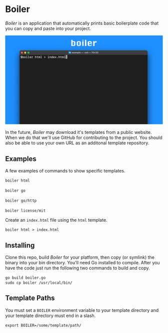 # Boiler

_Boiler_ is an application that automatically prints basic boilerplate code that you can copy and paste into your project.

![Boiler CLI Examples](image/boiler.gif)

In the future, _Boiler_ may download it's templates from a public website. When we do that we'll use GitHub for contributing to the project. You should also be able to use your own URL as an additonal template repository.


## Examples

A few examples of commands to show specific templates.

```
boiler html

boiler go

boiler go/http

boiler license/mit
```

Create an `index.html` file using the `html` template.

```
boiler html > index.html
```


## Installing

Clone this repo, build _Boiler_ for your platform, then copy (or symlink) the binary into your bin directory. You'll need Go installed to compile. After you have the code just run the following two commands to build and copy.

```
go build boiler.go
sudo cp boiler /usr/local/bin/
```


## Template Paths

You must set a `BOILER` environment variable to your template directory and your template directory must end in a slash.

```
export BOILER=/some/template/path/
```
